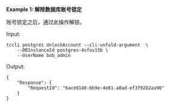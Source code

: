 **Example 1: 解除数据库账号锁定**

账号锁定之后，通过此操作解锁。

Input: 

```
tccli postgres UnlockAccount --cli-unfold-argument  \
    --DBInstanceId postgres-4sfuv15b \
    --UserName bob_admin
```

Output: 
```
{
    "Response": {
        "RequestId": "6ace8140-6b9e-4e81-a8ad-ef3f92b2aa90"
    }
}
```

